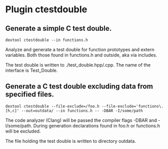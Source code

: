 # Plugin ctestdouble

## Generate a simple C test double.
```
dextool ctestdouble --in functions.h
```

Analyze and generate a test double for function prototypes and extern variables.
Both those found in functions.h and outside, aka via includes.

The test double is written to ./test_double.hpp/.cpp.
The name of the interface is Test_Double.

## Generate a C test double excluding data from specified files.
```
dextool ctestdouble --file-exclude=/foo.h --file-exclude='functions\.[h,c]' --out=outdata/ --in functions.h -- -DBAR -I/some/path
```

The code analyzer (Clang) will be passed the compiler flags -DBAR and -I/some/path.
During generation declarations found in foo.h or functions.h will be excluded.

The file holding the test double is written to directory outdata.
